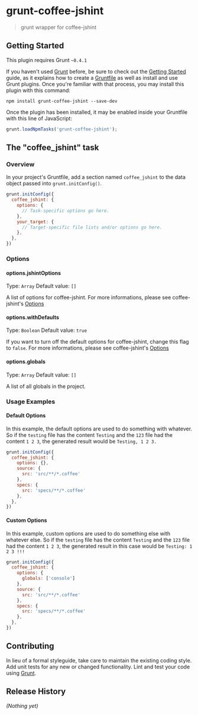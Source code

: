 # grunt-coffee-jshint

> grunt wrapper for coffee-jshint

## Getting Started
This plugin requires Grunt `~0.4.1`

If you haven't used [Grunt](http://gruntjs.com/) before, be sure to check out the [Getting Started](http://gruntjs.com/getting-started) guide, as it explains how to create a [Gruntfile](http://gruntjs.com/sample-gruntfile) as well as install and use Grunt plugins. Once you're familiar with that process, you may install this plugin with this command:

```shell
npm install grunt-coffee-jshint --save-dev
```

Once the plugin has been installed, it may be enabled inside your Gruntfile with this line of JavaScript:

```js
grunt.loadNpmTasks('grunt-coffee-jshint');
```

## The "coffee_jshint" task

### Overview
In your project's Gruntfile, add a section named `coffee_jshint` to the data object passed into `grunt.initConfig()`.

```js
grunt.initConfig({
  coffee_jshint: {
    options: {
      // Task-specific options go here.
    },
    your_target: {
      // Target-specific file lists and/or options go here.
    },
  },
})
```

### Options

#### options.jshintOptions
Type: `Array`
Default value: `[]`

A list of options for coffee-jshint.
For more informations, please see coffee-jshint's [Options](https://github.com/Clever/coffee-jshint#options)

#### options.withDefaults
Type: `Boolean`
Default value: `true`

If you want to turn off the default options for coffee-jshint, change this flag to `false`.
For more informations, please see coffee-jshint's [Options](https://github.com/Clever/coffee-jshint#options)

#### options.globals
Type: `Array`
Default value: `[]`

A list of all globals in the project.

### Usage Examples

#### Default Options
In this example, the default options are used to do something with whatever. So if the `testing` file has the content `Testing` and the `123` file had the content `1 2 3`, the generated result would be `Testing, 1 2 3.`

```js
grunt.initConfig({
  coffee_jshint: {
    options: {},
    source: {
      src: 'src/**/*.coffee'
    },
    specs: {
      src: 'specs/**/*.coffee'
    },
  },
})
```

#### Custom Options
In this example, custom options are used to do something else with whatever else. So if the `testing` file has the content `Testing` and the `123` file had the content `1 2 3`, the generated result in this case would be `Testing: 1 2 3 !!!`

```js
grunt.initConfig({
  coffee_jshint: {
    options: {
      globals: ['console']
    },
    source: {
      src: 'src/**/*.coffee'
    },
    specs: {
      src: 'specs/**/*.coffee'
    },
  },
})
```

## Contributing
In lieu of a formal styleguide, take care to maintain the existing coding style. Add unit tests for any new or changed functionality. Lint and test your code using [Grunt](http://gruntjs.com/).

## Release History
_(Nothing yet)_
